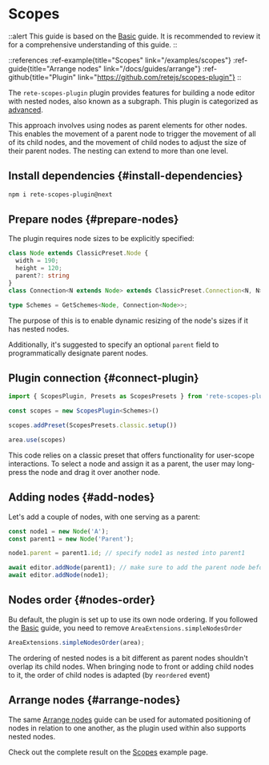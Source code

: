 # Scopes

::alert
This guide is based on the [Basic](/docs/guides/basic) guide. It is recommended to review it for a comprehensive understanding of this guide.
::

::references
:ref-example{title="Scopes" link="/examples/scopes"}
:ref-guide{title="Arrange nodes" link="/docs/guides/arrange"}
:ref-github{title="Plugin" link="https://github.com/retejs/scopes-plugin"}
::

The `rete-scopes-plugin` plugin provides features for building a node editor with nested nodes, also known as a subgraph. This plugin is categorized as [advanced](/docs/licensing).

This approach involves using nodes as parent elements for other nodes. This enables the movement of a parent node to trigger the movement of all of its child nodes, and the movement of child nodes to adjust the size of their parent nodes. The nesting can extend to more than one level.

## Install dependencies {#install-dependencies}

```bash
npm i rete-scopes-plugin@next
```

## Prepare nodes {#prepare-nodes}

The plugin requires node sizes to be explicitly specified:

```ts
class Node extends ClassicPreset.Node {
  width = 190;
  height = 120;
  parent?: string
}
class Connection<N extends Node> extends ClassicPreset.Connection<N, N> {}

type Schemes = GetSchemes<Node, Connection<Node>>;
```

The purpose of this is to enable dynamic resizing of the node's sizes if it has nested nodes.

Additionally, it's suggested to specify an optional `parent` field to programmatically designate parent nodes.

## Plugin connection {#connect-plugin}

```ts
import { ScopesPlugin, Presets as ScopesPresets } from 'rete-scopes-plugin'

const scopes = new ScopesPlugin<Schemes>()

scopes.addPreset(ScopesPresets.classic.setup())

area.use(scopes)
```

This code relies on a classic preset that offers functionality for user-scope interactions. To select a node and assign it as a parent, the user may long-press the node and drag it over another node.

## Adding nodes {#add-nodes}

Let's add a couple of nodes, with one serving as a parent:

```ts
const node1 = new Node('A');
const parent1 = new Node('Parent');

node1.parent = parent1.id; // specify node1 as nested into parent1

await editor.addNode(parent1); // make sure to add the parent node before adding its child
await editor.addNode(node1);
```

## Nodes order {#nodes-order}

Bu default, the plugin is set up to use its own node ordering. If you followed the [Basic](/examples/guides/basic) guide, you need to remove `AreaExtensions.simpleNodesOrder`

```ts
AreaExtensions.simpleNodesOrder(area);
```

The ordering of nested nodes is a bit different as parent nodes shouldn't overlap its child nodes. When bringing node to front or adding child nodes to it, the order of child nodes is adapted (by `reordered` event)

## Arrange nodes {#arrange-nodes}

The same [Arrange nodes](/docs/guides/arrange) guide can be used for automated positioning of nodes in relation to one another, as the plugin used within also supports nested nodes.

Check out the complete result on the [Scopes](/examples/scopes) example page.
